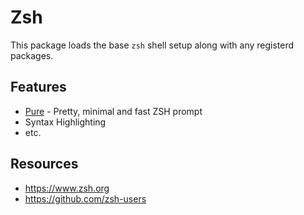 # Zsh

This package loads the base `zsh` shell setup along with any registerd packages.

## Features

- [Pure](https://github.com/sindresorhus/pure) - Pretty, minimal and fast ZSH
  prompt
- Syntax Highlighting
- etc.

## Resources

- https://www.zsh.org
- https://github.com/zsh-users
